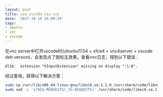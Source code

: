 ```yaml
---
layout: post
title: use vscode via vnc
date: '2017-10-14 16:09:29'
tags:
- ubuntu
- vnc
- vscode
---
```


在vnc server中打开vscode时(ubuntu17.04 + xfce4 + vnc4server + vscode deb version)，会发现点了图标无效果，查看vnc日志，得到以下错误：
``` log
Xlib:  extension "XInputExtension" missing on display ":1.0".
```

经过查询，获得以下解决方案：
``` bash
sudo cp /usr/lib/x86_64-linux-gnu/libxcb.so.1.1.0 /usr/share/code/libxcb.so.1
sudo sed -i 's/BIG-REQUESTS/_IG-REQUESTS/' /usr/share/code/libxcb.so.1
```